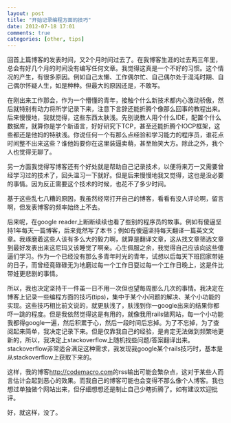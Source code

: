 ```yaml
---
layout: post
title: "开始记录编程方面的技巧"
date: 2012-07-18 17:01
comments: true
categories: [other, tips]
---
```


回首上篇博客的发表时间，又2个月时间过去了。在我博客生涯的过去两三年里，总会有好几个月的时间没有编写任何文章。我觉得这真是一个不好的习惯。这个情况的产生，有很多原因。例如自己太懒、工作偶尔忙、自己偶尔处于混沌时期、自己偶尔怀疑人生，如是种种。但最大的原因还是，不敢写。

在刚出来工作那会，作为一个懵懂的青年，接触个什么新技术都内心激动骄傲，然后就特别有动力将所学记录下来，注意下言辞还能折腾个像那么回事的教程出来。后来慢慢地，我就觉得，这些东西太肤浅。先别说教人用个什么IDE，配置个什么数据库，就算你是学个新语言，好好研究下TCP，甚至还能折腾个IOCP框架，这些都还是他妈的特肤浅。你说任何一个有那么点经验和学习能力的程序员，谁花点时间整不出来这些？谁他妈要你在这里装逼卖萌，甚至贻笑大方。除此之外，我个人也觉得无聊了。

另一方面我觉得写博客还有个好处就是帮助自己记录技术，以便将来万一又需要曾经学习过的技术了，回头温习一下就好。但是后来慢慢地我又觉得，这也是没必要的事情。因为反正需要这个技术的时候，也花不了多少时间。

基于这些乱七八糟的原因，我虽然经常打开自己的博客，看看有没人评论啊，留言啊，但发表博客的频率始终上不去。

<!-- more -->
后来呢，在google reader上断断续续也看了些别的程序员的故事。例如有傻逼坚持1年每天一篇博客，后来竟然写了本书；例如有傻逼坚持每天翻译一篇英文文章。我琢磨着这些人该有多么大的毅力啊，就算是翻译文章，这从找文章筛选文章到最好发表出来这尼玛又该睡觉了啊亲。心生佩服之余，我觉得自己应该向这些傻逼们学习。作为一个已经没有那么多青年时光的青年，试想以后每天下班回家带娃的日子，而曾经竟碌碌无为地磨过每一个工作日耍过每一个工作日晚上，这是件比带娃更悲剧的事情。

所以，我也决定坚持干一件虽一日不用一次但也望每周那么几次的事情。我决定在博客上记录一些编程方面的技巧(tips)，集中于某个小问题的解决、某个小功能的实现。这些技巧相比前文说的，就更肤浅了，肤浅到你一google出来的结果你都吓一跳的程度。但是我依然觉得这是有用的，就像我用rails做网站，每一个小功能我都得google一遍，然后积累于心，然后一段时间后忘掉。为了不忘掉，为了查阅起来简单，我决定记录下来。但是仅靠我自己的经验，是肯定无法做到频繁地更新的，所以，我决定上stackoverflow上随机找些问题/答案翻译出来。stackoverflow非常适合满足这种需求，我发现我google某个rails技巧时，基本是从stackoverflow上获取下来的。

这样，我的博客<http://codemacro.com>的rss输出可能会繁杂点，这对于某些人而言估计会起到恶心的效果。而我自己的博客可能也会变得不那么像个人博客。我也想过单独做个网站出来，但仔细想想还是制止自己少瞎折腾了。如有建议欢迎批评。

好，就这样，没了。


